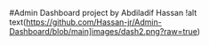 #Admin Dashboard project by Abdiladif Hassan
!alt text(https://github.com/Hassan-jr/Admin-Dashboard/blob/main]images/dash2.png?raw=true)
